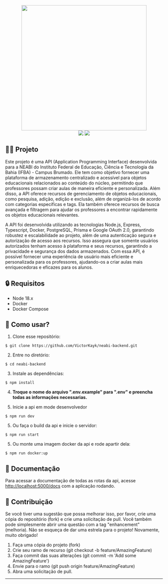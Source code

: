 <div align='center'>
  <img width="400px" src='https://user-images.githubusercontent.com/76819323/212495969-fbb42e05-21d4-430c-8b0d-c78ee3cf7ed0.png' />
</div>

<div align="center">
  <image src="https://img.shields.io/badge/Node.js-43853D?style=for-the-badge&logo=node.js&logoColor=white" />
  <image src="https://img.shields.io/badge/TypeScript-007ACC?style=for-the-badge&logo=typescript&logoColor=white" />
</div>

## 👨‍💻 Projeto

Este projeto é uma API (Application Programming Interface) desenvolvida para a NEABI do Instituto Federal de Educação, Ciência e Tecnologia da Bahia (IFBA) - Campus Brumado. Ele tem como objetivo fornecer uma plataforma de armazenamento centralizado e acessível para objetos educacionais relacionados ao conteúdo do núcleo, permitindo que professores possam criar aulas de maneira eficiente e personalizada. Além disso, a API oferece recursos de gerenciamento de objetos educacionais, como pesquisa, adição, edição e exclusão, além de organizá-los de acordo com categorias específicas e tags. Ela também oferece recursos de busca avançada e filtragem para ajudar os professores a encontrar rapidamente os objetos educacionais relevantes.

A API foi desenvolvida utilizando as tecnologias Node.js, Express, Typescript, Docker, PostgreSQL, Prisma e Google OAuth 2.0, garantindo robustez e escalabilidade ao projeto, além de uma autenticação segura e autorização de acesso aos recursos. Isso assegura que somente usuários autorizados tenham acesso à plataforma e seus recursos, garantindo a privacidade e segurança dos dados armazenados. Com essa API, é possível fornecer uma experiência de usuário mais eficiente e personalizada para os professores, ajudando-os a criar aulas mais enriquecedoras e eficazes para os alunos.

## 🔒 Requisitos

- Node 18.x
- Docker
- Docker Compose

## 🤔 Como usar?
   
   1. Clone esse repositório:
   ```
   $ git clone https://github.com/VictorKayk/neabi-backend.git
   ```
   
   2. Entre no diretório:
   ```
   $ cd neabi-backend
   ```
   
   3. Instale as dependências:
   ```
   $ npm install
   ```

   4. **Troque o nome do arquivo ".env.example" para ".env" e preencha todas as informações necessarias.**
   
   5. Inicie a api em mode desenvolvedor
   ```
   $ npm run dev
   ```

   5. Ou faça o build da api e inicie o servidor:
   ```
   $ npm run start
   ```

   5. Ou monte uma imagem docker da api e rode apartir dela:
   ```
   $ npm run docker:up
   ```
## 📕 Documentação

Para acessar a documentação de todas as rotas da api, acesse <a href='http://localhost:5000/docs'>http://localhost:5000/docs</a> com a aplicação rodando.

## 💁 Contribuição

Se você tiver uma sugestão que possa melhorar isso, por favor, crie uma cópia do repositório (fork) e crie uma solicitação de pull. Você também pode simplesmente abrir uma questão com a tag "enhancement" (melhoria). Não se esqueça de dar uma estrela para o projeto! Novamente, muito obrigado!

1. Faça uma cópia do projeto (fork)
2. Crie seu ramo de recurso (git checkout -b feature/AmazingFeature)
3. Faça commit das suas alterações (git commit -m 'Add some AmazingFeature')
4. Envie para o ramo (git push origin feature/AmazingFeature)
5. Abra uma solicitação de pull.

---
